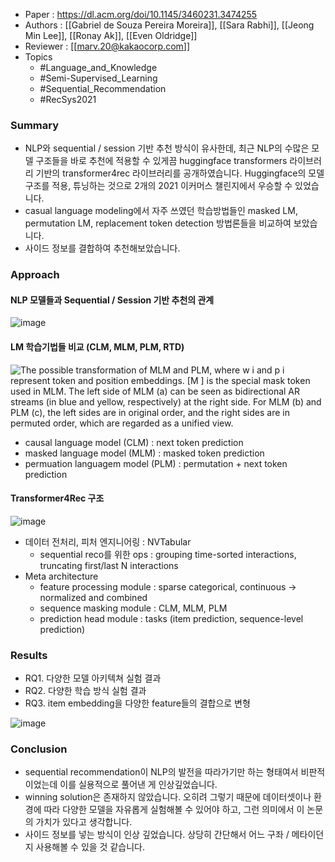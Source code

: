 - Paper : <https://dl.acm.org/doi/10.1145/3460231.3474255>
- Authors : [[Gabriel de Souza Pereira Moreira]], [[Sara Rabhi]], [[Jeong Min Lee]], [[Ronay Ak]], [[Even Oldridge]]
- Reviewer : [[marv.20@kakaocorp.com]]
- Topics
  - #Language_and_Knowledge
  - #Semi-Supervised_Learning
  - #Sequential_Recommendation
  - #RecSys2021

### Summary

- NLP와 sequential / session 기반 추천 방식이 유사한데, 최근 NLP의 수많은 모델 구조들을 바로 추천에 적용할 수 있게끔 huggingface transformers 라이브러리 기반의 transformer4rec 라이브러리를 공개하였습니다. Huggingface의 모델 구조를 적용, 튜닝하는 것으로 2개의 2021 이커머스 챌린지에서 우승할 수 있었습니다.
- casual language modeling에서 자주 쓰였던 학습방법들인 masked LM, permutation LM, replacement token detection 방법론들을 비교하여 보았습니다.
- 사이드 정보를 결합하여 추천해보았습니다.

### Approach

#### NLP 모델들과 Sequential / Session 기반 추천의 관계

![image](https://user-images.githubusercontent.com/38134957/165446726-6ebf29d3-91c8-4ddd-a968-8e2dfcb8ff36.png)

#### LM 학습기법들 비교 (CLM, MLM, PLM, RTD)

![The possible transformation of MLM and PLM, where w i and p i represent token and position embeddings. [M ] is the special mask token used in MLM. The left side of MLM (a) can be seen as bidirectional AR streams (in blue and yellow, respectively) at the right side. For MLM (b) and PLM (c), the left sides are in original order, and the right sides are in permuted order, which are regarded as a unified view.](https://www.researchgate.net/profile/Rui-Wang-17/publication/341369190/figure/fig4/AS:890933465849856@1589426499052/The-possible-transformation-of-MLM-and-PLM-where-w-i-and-p-i-represent-token-and.png)

- causal language model (CLM) : next token prediction
- masked language model (MLM) : masked token prediction
- permuation languagem model (PLM) : permutation + next token prediction

#### Transformer4Rec 구조

![image](https://user-images.githubusercontent.com/38134957/165446737-bfbd5f4a-619f-46f8-9753-ab0f1c925eb5.png)

- 데이터 전처리, 피처 엔지니어링 : NVTabular
  - sequential reco를 위한 ops : grouping time-sorted interactions, truncating first/last N interactions
- Meta architecture
  - feature processing module : sparse categorical, continuous -> normalized and combined
  - sequence masking module : CLM, MLM, PLM
  - prediction head module : tasks (item prediction, sequence-level prediction)

### Results

- RQ1. 다양한 모델 아키텍쳐 실험 결과
- RQ2. 다양한 학습 방식 실험 결과
- RQ3. item embedding을 다양한 feature들의 결합으로 변형

![image](https://user-images.githubusercontent.com/38134957/165446761-2f16c809-ea69-44a5-9169-e6570ba8c84d.png)

### Conclusion

- sequential recommendation이 NLP의 발전을 따라가기만 하는 형태여서 비판적이었는데 이를 실용적으로 풀어낸 게 인상깊었습니다.
- winning solution은 존재하지 않았습니다. 오히려 그렇기 때문에 데이터셋이나 환경에 따라 다양한 모델을 자유롭게 실험해볼 수 있어야 하고, 그런 의미에서 이 논문의 가치가 있다고 생각합니다.
- 사이드 정보를 넣는 방식이 인상 깊었습니다. 상당히 간단해서 어느 구좌 / 메타이던지 사용해볼 수 있을 것 같습니다.
